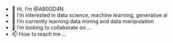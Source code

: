 - 👋 Hi, I’m @AB0GD4N
- 👀 I’m interested in data science, machine learning, generative ai
- 🌱 I’m currently learning data mining and data manipulation
- 💞️ I’m looking to collaborate on ...
- 📫 How to reach me ...

<!---
AB0GD4N/AB0GD4N is a ✨ special ✨ repository because its `README.md` (this file) appears on your GitHub profile.
You can click the Preview link to take a look at your changes.
--->
